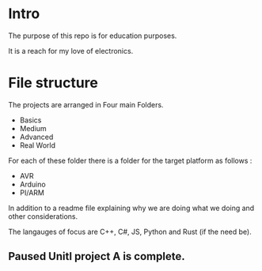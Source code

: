 # Intro

The purpose of this repo is for education purposes.

It is a reach for my love of electronics.

# File structure
The projects are arranged in Four main Folders.

- Basics
- Medium
- Advanced
- Real World

For each of these folder there is a folder for the target platform as follows :
- AVR
- Arduino
- PI/ARM

In addition to a readme file explaining why we are doing what we doing and other considerations.

The langauges of focus are C++, C#, JS, Python and Rust (if the need be).

## Paused Unitl project A is complete.
